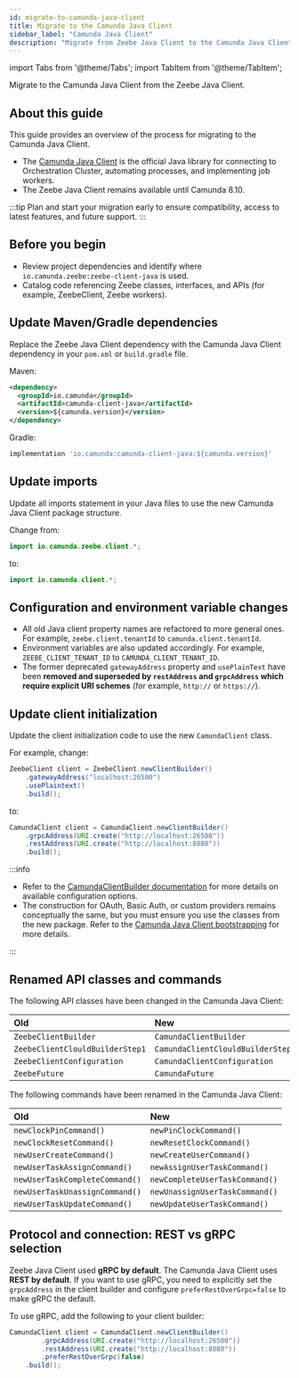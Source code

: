 ```yaml
---
id: migrate-to-camunda-java-client
title: Migrate to the Camunda Java Client
sidebar_label: "Camunda Java Client"
description: "Migrate from Zeebe Java Client to the Camunda Java Client. This guide provides an overview of the migration process."
---
```


import Tabs from '@theme/Tabs';
import TabItem from '@theme/TabItem';

Migrate to the Camunda Java Client from the Zeebe Java Client.

## About this guide

This guide provides an overview of the process for migrating to the Camunda Java Client.

- The [Camunda Java Client](../java-client/getting-started.md) is the official Java library for connecting to Orchestration Cluster, automating processes, and implementing job workers.
- The Zeebe Java Client remains available until Camunda 8.10.

:::tip
Plan and start your migration early to ensure compatibility, access to latest features, and future support.
:::

## Before you begin

- Review project dependencies and identify where `io.camunda.zeebe:zeebe-client-java` is used.
- Catalog code referencing Zeebe classes, interfaces, and APIs (for example, ZeebeClient, Zeebe workers).

## Update Maven/Gradle dependencies

Replace the Zeebe Java Client dependency with the Camunda Java Client dependency in your `pom.xml` or `build.gradle` file.

Maven:

```xml
<dependency>
  <groupId>io.camunda</groupId>
  <artifactId>camunda-client-java</artifactId>
  <version>${camunda.version}</version>
</dependency>
```

Gradle:

```groovy
implementation 'io.camunda:camunda-client-java:${camunda.version}'
```

## Update imports

Update all imports statement in your Java files to use the new Camunda Java Client package structure.

Change from:

```java
import io.camunda.zeebe.client.*;
```

to:

```java
import io.camunda.client.*;
```

## Configuration and environment variable changes

- All old Java client property names are refactored to more general ones. For example, `zeebe.client.tenantId` to `camunda.client.tenantId`.
- Environment variables are also updated accordingly. For example, `ZEEBE_CLIENT_TENANT_ID` to `CAMUNDA_CLIENT_TENANT_ID`.
- The former deprecated `gatewayAddress` property and `usePlainText` have been **removed and superseded by `restAddress` and `grpcAddress` which require explicit URI schemes** (for example, `http://` or `https://`).

## Update client initialization

Update the client initialization code to use the new `CamundaClient` class.

For example, change:

```java
ZeebeClient client = ZeebeClient.newClientBuilder()
    .gatewayAddress("localhost:26500")
    .usePlaintext()
    .build();
```

to:

```java
CamundaClient client = CamundaClient.newClientBuilder()
    .grpcAddress(URI.create("http://localhost:26500"))
    .restAddress(URI.create("http://localhost:8080"))
    .build();
```

:::info

- Refer to the [CamundaClientBuilder documentation](https://javadoc.io/doc/io.camunda/camunda-client-java/latest/io/camunda/client/CamundaClientBuilder.html) for more details on available configuration options.
- The construction for OAuth, Basic Auth, or custom providers remains conceptually the same, but you must ensure you use the classes from the new package. Refer to the [Camunda Java Client bootstrapping](../java-client/getting-started.md#bootstrapping) for more details.

:::

## Renamed API classes and commands

The following API classes have been changed in the Camunda Java Client:

| Old                             | New                               |
| :------------------------------ | :-------------------------------- |
| `ZeebeClientBuilder`            | `CamundaClientBuilder`            |
| `ZeebeClientClouldBuilderStep1` | `CamundaClientClouldBuilderStep1` |
| `ZeebeClientConfiguration`      | `CamundaClientConfiguration`      |
| `ZeebeFuture`                   | `CamundaFuture`                   |

The following commands have been renamed in the Camunda Java Client:

| Old                            | New                            |
| :----------------------------- | :----------------------------- |
| `newClockPinCommand()`         | `newPinClockCommand()`         |
| `newClockResetCommand()`       | `newResetClockCommand()`       |
| `newUserCreateCommand()`       | `newCreateUserCommand()`       |
| `newUserTaskAssignCommand()`   | `newAssignUserTaskCommand()`   |
| `newUserTaskCompleteCommand()` | `newCompleteUserTaskCommand()` |
| `newUserTaskUnassignCommand()` | `newUnassignUserTaskCommand()` |
| `newUserTaskUpdateCommand()`   | `newUpdateUserTaskCommand()`   |

## Protocol and connection: REST vs gRPC selection

Zeebe Java Client used **gRPC by default**. The Camunda Java Client uses **REST by default**. If you want to use gRPC, you need to explicitly set the `grpcAddress` in the client builder and configure `preferRestOverGrpc=false` to make gRPC the default.

To use gRPC, add the following to your client builder:

```java
CamundaClient client = CamundaClient.newClientBuilder()
        .grpcAddress(URI.create("http://localhost:26500"))
        .restAddress(URI.create("http://localhost:8080"))
        .preferRestOverGrpc(false)
    .build();
```

